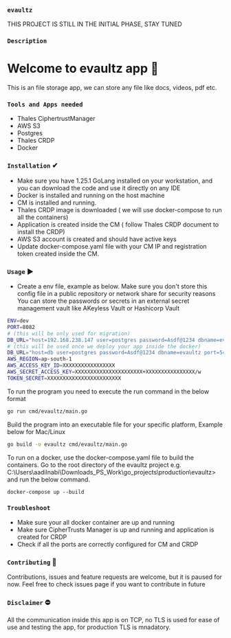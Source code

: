 ### `evaultz`

THIS PROJECT IS STILL IN THE INITIAL PHASE, STAY TUNED

### `Description`

# Welcome to evaultz app 👋

This is an file storage app, we can store any file like docs, videos, pdf etc.

### `Tools and Apps needed`

- Thales CiphertrustManager
- AWS S3
- Postgres
- Thales CRDP
- Docker

### `Installation` ✔

- Make sure you have 1.25.1 GoLang installed on your workstation, and you can download the code and use it directly on any IDE
- Docker is installed and running on the host machine
- CM is installed and running.
- Thales CRDP image is downloaded ( we will use docker-compose to run all the containers)
- Application is created inside the CM ( follow Thales CRDP document to install the CRDP)
- AWS S3 account is created and should have active keys
- Update docker-compose.yaml file with your CM IP and registration token created inside the CM.

### `Usage` ▶

- Create a env file, example as below. Make sure you don't store this config file in a public repository or network share for security reasons
  You can store the passwords or secrets in an external secret management vault like AKeyless Vault or Hashicorp Vault

```bash
ENV=dev
PORT=8082
# (this will be only used for migration)
DB_URL="host=192.168.238.147 user=postgres password=Asdf@1234 dbname=evaultz port=5432 sslmode=disable"
# (this will be used once we deploy your app inside the docker)
DB_URL="host=db user=postgres password=Asdf@1234 dbname=evaultz port=5432 sslmode=disable"
AWS_REGION=ap-south-1
AWS_ACCESS_KEY_ID=XXXXXXXXXXXXXXXXX
AWS_SECRET_ACCESS_KEY=XXXXXXXXXXXXXXXXXXXXXX+XXXXXXXXXXXXXXXX/w
TOKEN_SECRET=XXXXXXXXXXXXXXXXXXXXXXXX
```

To run the program you need to execute the run command in the below format

```bash
go run cmd/evaultz/main.go
```

Build the program into an executable file for your specific platform, Example below for Mac/Linux

```bash
go build -o evaultz cmd/evaultz/main.go
```

To run on a docker, use the docker-compose.yaml file to build the containers.
Go to the root directory of the evaultz project e.g. C:\Users\aadilnabi\Downloads_PS_Work\go_projects\production\evaultz> and run the below command.

```
docker-compose up --build
```

### `Troubleshoot`

- Make sure your all docker container are up and running
- Make sure CipherTrusts Manager is up and running and application is created for CRDP
- Check if all the ports are correctly configured for CM and CRDP

### `Contributing` 🤝

Contributions, issues and feature requests are welcome, but it is paused for now.
Feel free to check issues page if you want to contribute in future

### `Disclaimer` ⛔

All the communication inside this app is on TCP, no TLS is used for ease of use and testing the app, for production TLS is mnadatory.
